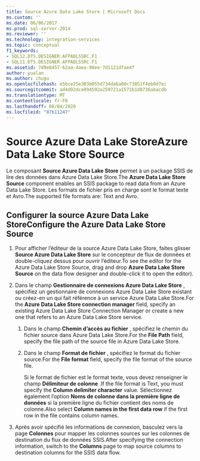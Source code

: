 ```yaml
---
title: Source Azure Data Lake Store | Microsoft Docs
ms.custom: ''
ms.date: 06/06/2017
ms.prod: sql-server-2014
ms.reviewer: ''
ms.technology: integration-services
ms.topic: conceptual
f1_keywords:
- SQL12.DTS.DESIGNER.AFPADLSSRC.F1
- SQL11.DTS.DESIGNER.AFPADLSSRC.F1
ms.assetid: 7d9e8457-62aa-4aea-98ee-7d1121dfae4f
author: yualan
ms.author: chugu
ms.openlocfilehash: e5bce25e303b055d734da6a00c73851f4eb0d7ec
ms.sourcegitcommit: ad4d92dce894592a259721a1571b1d8736abacdb
ms.translationtype: MT
ms.contentlocale: fr-FR
ms.lasthandoff: 08/04/2020
ms.locfileid: "87611247"
---
```

# <a name="azure-data-lake-store-source"></a><span data-ttu-id="4d239-102">Source Azure Data Lake Store</span><span class="sxs-lookup"><span data-stu-id="4d239-102">Azure Data Lake Store Source</span></span>
  <span data-ttu-id="4d239-103">Le composant **Source Azure Data Lake Store** permet à un package SSIS de lire des données dans Azure Data Lake Store.</span><span class="sxs-lookup"><span data-stu-id="4d239-103">The **Azure Data Lake Store Source** component enables an SSIS package to read data from an Azure Data Lake Store.</span></span> <span data-ttu-id="4d239-104">Les formats de fichier pris en charge sont le format texte et Avro.</span><span class="sxs-lookup"><span data-stu-id="4d239-104">The supported file formats are: Text and Avro.</span></span>
  
## <a name="configure-the-azure-data-lake-store-source"></a><span data-ttu-id="4d239-105">Configurer la source Azure Data Lake Store</span><span class="sxs-lookup"><span data-stu-id="4d239-105">Configure the Azure Data Lake Store Source</span></span> 
  
1.  <span data-ttu-id="4d239-106">Pour afficher l’éditeur de la source Azure Data Lake Store, faites glisser **Source Azure Data Lake Store** sur le concepteur de flux de données et double-cliquez dessus pour ouvrir l’éditeur.</span><span class="sxs-lookup"><span data-stu-id="4d239-106">To see the editor for the Azure Data Lake Store Source, drag and drop **Azure Data Lake Store Source** on the data flow designer and double-click it to open the editor).</span></span>  
  
2.  <span data-ttu-id="4d239-107">Dans le champ **Gestionnaire de connexions Azure Data Lake Store** , spécifiez un gestionnaire de connexions Azure Data Lake Store existant ou créez-en un qui fait référence à un service Azure Data Lake Store.</span><span class="sxs-lookup"><span data-stu-id="4d239-107">For the **Azure Data Lake Store connection manager** field, specify an existing Azure Data Lake Store Connection Manager or create a new one that refers to an Azure Data Lake Store service.</span></span>  
  
    1.  <span data-ttu-id="4d239-108">Dans le champ **Chemin d’accès au fichier** , spécifiez le chemin du fichier source dans Azure Data Lake Store.</span><span class="sxs-lookup"><span data-stu-id="4d239-108">For the **File Path** field, specify the file path of the source file in Azure Data Lake Store.</span></span>   
  
    2.  <span data-ttu-id="4d239-109">Dans le champ **Format de fichier** , spécifiez le format du fichier source.</span><span class="sxs-lookup"><span data-stu-id="4d239-109">For the **File format** field, specify the file format of the source file.</span></span>  
  
        <span data-ttu-id="4d239-110">Si le format de fichier est le format texte, vous devez renseigner le champ **Délimiteur de colonne** .</span><span class="sxs-lookup"><span data-stu-id="4d239-110">If the file format is Text, you must specify the **Column delimiter character** value.</span></span> <span data-ttu-id="4d239-111">Sélectionnez également l’option **Noms de colonne dans la première ligne de données** si la première ligne du fichier contient des noms de colonne.</span><span class="sxs-lookup"><span data-stu-id="4d239-111">Also select **Column names in the first data row** if the first row in the file contains column names.</span></span>  
  
3.  <span data-ttu-id="4d239-112">Après avoir spécifié les informations de connexion, basculez vers la page **Colonnes** pour mapper les colonnes sources sur les colonnes de destination du flux de données SSIS.</span><span class="sxs-lookup"><span data-stu-id="4d239-112">After specifying the connection information, switch to the **Columns** page to map source columns to destination columns for the SSIS data flow.</span></span>  
